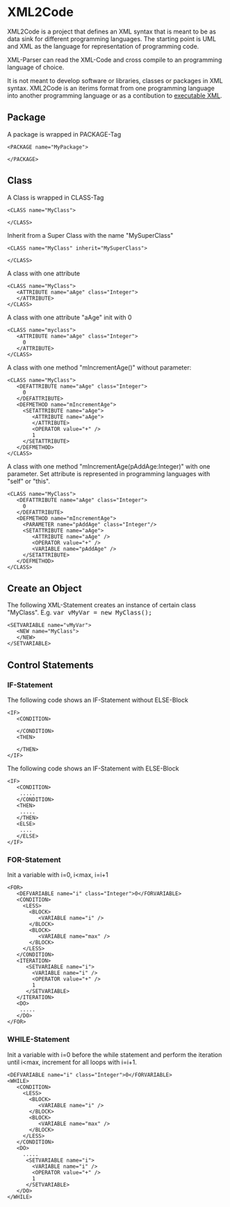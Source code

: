 # XML2Code

XML2Code is a project that defines an XML syntax that is meant to be as data sink for different programming languages.
The starting point is UML and XML as the language for representation of programming code.

XML-Parser can read the XML-Code and cross compile to an programming language of choice. 

It is not meant to develop software or libraries, classes or packages in XML syntax. XML2Code is an iterims format from one programming language into another programming language or as a contibution to [executable XML](https://en.wikipedia.org/wiki/Executable_UML).

## Package 
A package is wrapped in PACKAGE-Tag
```
<PACKAGE name="MyPackage">

</PACKAGE>
```

## Class 
A Class is wrapped in CLASS-Tag
```
<CLASS name="MyClass">

</CLASS>
```
Inherit from a Super Class with the name "MySuperClass"
```
<CLASS name="MyClass" inherit="MySuperClass">

</CLASS>
```
A class with one attribute
```
<CLASS name="MyClass">
   <ATTRIBUTE name="aAge" class="Integer">
   </ATTRIBUTE>
</CLASS>
```
A class with one attribute "aAge" init with 0
```
<CLASS name="myclass">
   <ATTRIBUTE name="aAge" class="Integer">
     0
   </ATTRIBUTE>
</CLASS>
```
A class with one method "mIncrementAge()" without parameter:
```
<CLASS name="MyClass">
   <DEFATTRIBUTE name="aAge" class="Integer">
     0
   </DEFATTRIBUTE>
   <DEFMETHOD name="mIncrementAge">
     <SETATTRIBUTE name="aAge">
        <ATTRIBUTE name="aAge">
        </ATTRIBUTE>
        <OPERATOR value="+" />
        1
     </SETATTRIBUTE>
   </DEFMETHOD>
</CLASS>
```
A class with one method "mIncrementAge(pAddAge:Integer)" with one parameter.
Set attribute is represented in programming languages with "self" or "this".
```
<CLASS name="MyClass">
   <DEFATTRIBUTE name="aAge" class="Integer">
     0
   </DEFATTRIBUTE>
   <DEFMETHOD name="mIncrementAge">
     <PARAMETER name="pAddAge" class="Integer"/>
     <SETATTRIBUTE name="aAge">
        <ATTRIBUTE name="aAge" />
        <OPERATOR value="+" />
        <VARIABLE name="pAddAge" />
     </SETATTRIBUTE>
   </DEFMETHOD>
</CLASS>
```
## Create an Object 
The following XML-Statement creates an instance of certain class "MyClass".
E.g. <tt>var vMyVar = new MyClass();</tt> 
```
<SETVARIABLE name="vMyVar">
   <NEW name="MyClass">
   </NEW>
</SETVARIABLE>
```

## Control Statements

### IF-Statement
The following code shows an IF-Statement without ELSE-Block
```
<IF>
   <CONDITION>
    
   </CONDITION>
   <THEN>
    
   </THEN>
</IF>
```
The following code shows an IF-Statement with ELSE-Block
```
<IF>
   <CONDITION>
    .....
   </CONDITION>
   <THEN>
    .....
   </THEN>
   <ELSE>
    ....
   </ELSE>
</IF>
```

### FOR-Statement
Init a variable with i=0, i&lt;max, i=i+1
```
<FOR>
   <DEFVARIABLE name="i" class="Integer">0</FORVARIABLE>
   <CONDITION>
     <LESS>
       <BLOCK>
          <VARIABLE name="i" />
       </BLOCK>
       <BLOCK>
          <VARIABLE name="max" />
       </BLOCK>
     </LESS>
   </CONDITION>
   <ITERATION>
      <SETVARIABLE name="i">
        <VARIABLE name="i" />
        <OPERATOR value="+" />
        1
      </SETVARIABLE>
   </ITERATION>
   <DO>
    .....
   </DO>
</FOR>
```

### WHILE-Statement
Init a variable with i=0 before the while statement and perform the iteration until  i&lt;max, increment for all loops with i=i+1.

```
<DEFVARIABLE name="i" class="Integer">0</FORVARIABLE>
<WHILE>
   <CONDITION>
     <LESS>
       <BLOCK>
          <VARIABLE name="i" />
       </BLOCK>
       <BLOCK>
          <VARIABLE name="max" />
       </BLOCK>
     </LESS>
   </CONDITION>
   <DO>
     .....
      <SETVARIABLE name="i">
        <VARIABLE name="i" />
        <OPERATOR value="+" />
        1
      </SETVARIABLE>
   </DO>
</WHILE>
```

